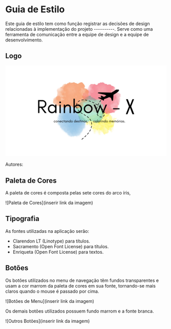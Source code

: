 # Guia de Estilo

Este guia de estilo tem como função registrar as decisões de design relacionadas à implementação do projeto ----------. Serve como uma ferramenta de comunicação entre a equipe de design e a equipe de desenvolvimento.

## Logo

![Logo do Markdown](img/Rain.jpg)


Autores:  

## Paleta de Cores

A paleta de cores é composta pelas sete cores do arco íris, 

![Paleta de Cores](inserir link da imagem)

## Tipografia

As fontes utilizadas na aplicação serão:

- Clarendon LT (Linotype) para títulos.
- Sacramento (Open Font License) para títulos.
- Enriqueta (Open Font License) para textos.

## Botões

Os botões utilizados no menu de navegação têm fundos transparentes e usam a cor marrom da paleta de cores em sua fonte, tornando-se mais claros quando o mouse é passado por cima.

![Botões de Menu](inserir link da imagem)

Os demais botões utilizados possuem fundo marrom e a fonte branca.

![Outros Botões](inserir link da imagem)
